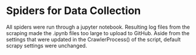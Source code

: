 # Spiders for Data Collection

All spiders were run through a jupyter notebook. Resulting log files from the scraping made the .ipynb files too large to upload to GitHub. Aside from the settings that were updated in the CrawlerProcess() of the script, default scrapy settings were unchanged.
